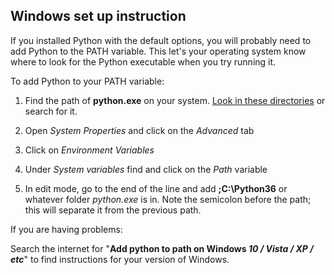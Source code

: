## Windows set up instruction
If you installed Python with the default options,
you will probably need to add Python to the PATH variable.
This let's your operating system know where to look for the Python executable
when you try running it.

To add Python to your PATH variable:
1. Find the path of **python.exe** on your system.
[Look in these directories](PATH_LOCATIONS.md) or search for it.

1. Open *System Properties* and click on the *Advanced* tab

1. Click on *Environment Variables*

1. Under *System variables* find and click on the *Path* variable

1. In edit mode, go to the end of the line and add **;C:\Python36** or whatever folder *python.exe* is in. 
Note the semicolon before the path; this will separate it from the previous path.

If you are having problems:

Search the internet for "**Add python to path on Windows *10 / Vista / XP / etc***"
to find instructions for your version of Windows.

